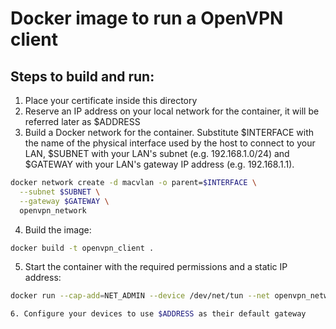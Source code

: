 # Docker image to run a OpenVPN client

## Steps to build and run:

1. Place your certificate inside this directory
2. Reserve an IP address on your local network for the container, it will be referred later as $ADDRESS
3. Build a Docker network for the container. Substitute $INTERFACE with the name of the physical interface used by the host to connect to your LAN, $SUBNET with your LAN's subnet (e.g. 192.168.1.0/24) and $GATEWAY with your LAN's gateway IP address (e.g. 192.168.1.1).
```BASH
docker network create -d macvlan -o parent=$INTERFACE \
  --subnet $SUBNET \
  --gateway $GATEWAY \
  openvpn_network

```
4. Build the image:

```BASH
docker build -t openvpn_client .
```

5. Start the container with the required permissions and a static IP address:

```BASH
docker run --cap-add=NET_ADMIN --device /dev/net/tun --net openvpn_network --ip $ADDRESS openvpn_client

6. Configure your devices to use $ADDRESS as their default gateway
